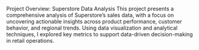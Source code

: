 Project Overview: Superstore Data Analysis
This project presents a comprehensive analysis of Superstore’s sales data, with a focus on uncovering actionable insights across product performance, customer behavior, 
and regional trends. Using data visualization and analytical techniques, I explored key metrics to support data-driven decision-making in retail operations.
